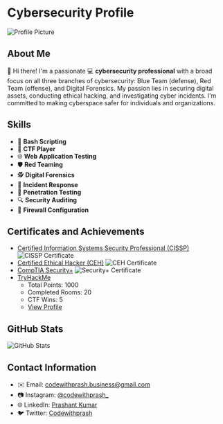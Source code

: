 # Cybersecurity Profile

![Profile Picture](cybersecurity-profile-pic.jpg)

## About Me
👋 Hi there! I'm a passionate 💻 **cybersecurity professional** with a broad focus on all three branches of cybersecurity: Blue Team (defense), Red Team (offense), and Digital Forensics. My passion lies in securing digital assets, conducting ethical hacking, and investigating cyber incidents. I'm committed to making cyberspace safer for individuals and organizations.

## Skills
- 💬 **Bash Scripting**
- 🚀 **CTF Player**
- 🌐 **Web Application Testing**
- 🛡️ **Red Teaming**
- 🕵️ **Digital Forensics**
- 🚨 **Incident Response**
- 🔐 **Penetration Testing**
- 🔍 **Security Auditing**
- 📡 **Firewall Configuration**

## Certificates and Achievements
- [Certified Information Systems Security Professional (CISSP)](https://example.com/cissp-certificate)
  ![CISSP Certificate](certificate-images/cissp-certificate.png)
- [Certified Ethical Hacker (CEH)](https://example.com/ceh-certificate)
  ![CEH Certificate](certificate-images/ceh-certificate.png)
- [CompTIA Security+](https://example.com/security-plus-certificate)
  ![Security+ Certificate](certificate-images/security-plus-certificate.png)
- [TryHackMe](https://tryhackme.com/p/your-username)
  - Total Points: 1000
  - Completed Rooms: 20
  - CTF Wins: 5
  - [View Profile](https://tryhackme.com/p/your-username)

## GitHub Stats
![GitHub Stats](https://github-readme-stats.vercel.app/api?username=your-username&show_icons=true&theme=dark)

## Contact Information
- ✉️ Email: codewithprash.business@gmail.com
- 📷 Instagram: [@codewithprash_](https://www.instagram.com/codewithprash_/)
- 🌐 LinkedIn: [Prashant Kumar]([https://www.linkedin.com/in/johndoe](https://www.linkedin.com/in/c0dewithprash/))
- 🐦 Twitter: [Codewithprash]([https://twitter.com/johndoe](https://twitter.com/code_with_prash))
